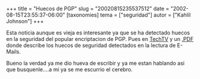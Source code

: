 +++
title = "Huecos de PGP"
slug = "20020815235537512"
date = "2002-08-15T23:55:37-06:00"
[taxonomies]
tema = ["seguridad"]
autor = ["Kahlil Johnson"]
+++

Esta noticia aunque es vieja es interesante ya que se ha detectado
huecos en la seguridad del popular encriptacion de PGP. Pues en
[TechTV](http://www.techtv.com/news/security/story/0,24195,3395897,00.html)
y un [.PDF](http://www.counterpane.com/pgp-attack.pdf) donde describe
los huecos de seguridad detectados en la lectura de E-Mails.

Bueno la verdad ya me dio hueva de escribir y ya me estan hablando asi
que busquenle....a mi ya se me escurrio el cerebro.
